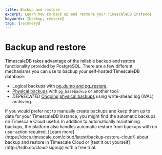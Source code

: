 ```yaml
---
title: Backup and restore
excerpt: Learn how to back up and restore your TimescaleDB instance
keywords: [backup, restore]
tags: [recovery]
---
```


# Backup and restore

TimescaleDB takes advantage of the reliable backup and restore functionality
provided by PostgreSQL. There are a few different mechanisms you can use to
backup your self-hosted TimescaleDB database:

- Logical backups with [pg_dump and pg_restore][logical-backups].
- [Physical backups][physical-backups] with `pg_basebackup` or another tool.
- _DEPRECATED_ [Ongoing physical backups][ongoing-physical-backups] using write-ahead log
  (WAL) archiving.

<highlight type="cloud" header="Forget about manually creating and maintaining backups" button="Try for free">
If you would prefer not to manually create backups and keep them up to date for your TimescaleDB instance,
you might find the automatic backups on Timescale Cloud useful. In addition to automatically maintaining backups,
the platform also handles automatic restore from backups with no user action required.
[Learn more](https://docs.timescale.com/cloud/latest/backup-restore-cloud/) about backup
and restore in Timescale Cloud or [test it out yourself](http://tsdb.co/cloud-signup) with a free trial.

</highlight>

[logical-backups]: /timescaledb/:currentVersion:/how-to-guides/backup-and-restore/pg-dump-and-restore/
[ongoing-physical-backups]: /timescaledb/:currentVersion:/how-to-guides/backup-and-restore/docker-and-wale/
[physical-backups]: /timescaledb/:currentVersion:/how-to-guides/backup-and-restore/physical/
